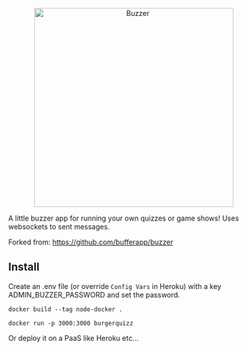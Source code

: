 <p align="center">
  <img width="400px" src="https://upload.wikimedia.org/wikipedia/fr/7/72/Burger_Quiz.png" alt="Buzzer"/>
</p>

A little buzzer app for running your own quizzes or game shows! Uses websockets to sent messages.

Forked from: https://github.com/bufferapp/buzzer

## Install

Create an .env file (or override `Config Vars` in Heroku) with a key ADMIN_BUZZER_PASSWORD and set the password.

`docker build --tag node-docker .`

`docker run -p 3000:3000 burgerquizz`

Or deploy it on a PaaS like Heroku etc...
